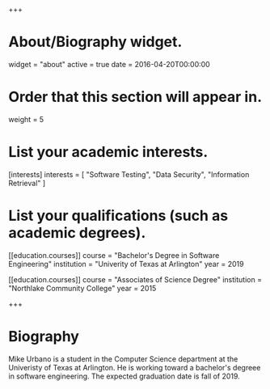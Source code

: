+++
# About/Biography widget.
widget = "about"
active = true
date = 2016-04-20T00:00:00

# Order that this section will appear in.
weight = 5

# List your academic interests.
[interests]
  interests = [
    "Software Testing",
    "Data Security",
    "Information Retrieval"
  ]

# List your qualifications (such as academic degrees).
[[education.courses]]
  course = "Bachelor's Degree in Software Engineering"
  institution = "Univerity of Texas at Arlington"
  year = 2019

[[education.courses]]
  course = "Associates of Science Degree"
  institution = "Northlake Community College"
  year = 2015

 
+++

# Biography

Mike Urbano is a student in the Computer Science department at the Univeristy of Texas at Arlington. He is working toward a bachelor's degreee in software engineering. The expected graduation date is fall of 2019.

 
